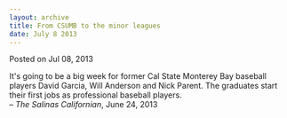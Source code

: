 ```yaml
---
layout: archive
title: From CSUMB to the minor leagues
date: July 8 2013
---
```





<span class="date">Posted on Jul 08, 2013    </span>
<p>It&apos;s going to be a big week for former Cal State Monterey Bay
baseball players David Garcia, Will Anderson and Nick Parent. The
graduates start their first jobs as professional baseball
players.<br>
&#x2013; <em>The Salinas Californian</em>, June 24, 2013</br></p>





